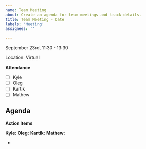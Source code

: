 ```yaml
---
name: Team Meeting
about: Create an agenda for team meetings and track details.
title: Team Meeting - Date
labels: 'Meeting'
assignees: ''

---
```


September 23rd, 11:30 - 13:30

Location: Virtual

**Attendance**

- [ ] Kyle
- [ ] Oleg
- [ ] Kartik
- [ ] Mathew

**Agenda**
- 
**Action Items**

**Kyle:**
**Oleg:**
**Kartik:**
**Mathew:**

-
